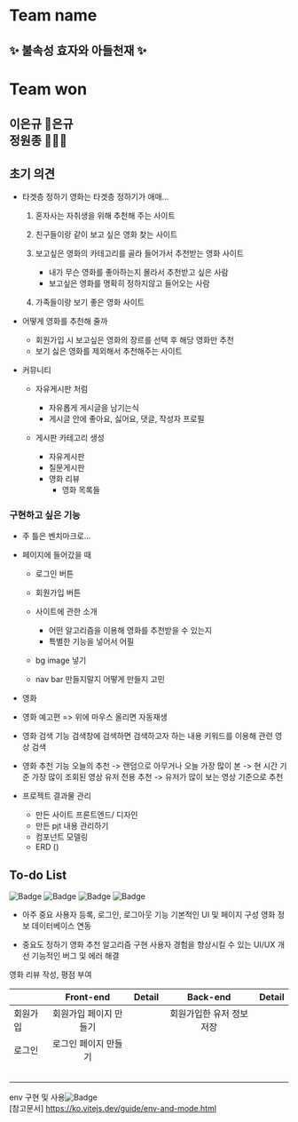 # Team name
## **✨ 불속성 효자와 아들천재 ✨**

# Team won
##  이은규 💪은규 <br> 정원종 🏡🌱🔔 


## 초기 의견
- 타겟층 정하기
    영화는 타겟층 정하기가 애매...

    1. 혼자사는 자취생을 위해 추천해 주는 사이트
    2. 친구들이랑 같이 보고 싶은 영화 찾는 사이트

    3. 보고싶은 영화의 카테고리를 골라 들어가서 추천받는 영화 사이트
        - 내가 무슨 영화를 좋아하는지 몰라서 추천받고 싶은 사람
        - 보고싶은 영화를 명확히 정하지않고 들어오는 사람

    
    4. 가족들이랑 보기 좋은 영화 사이트


- 어떻게 영화를 추천해 줄까
    - 회원가입 시 보고싶은 영화의 장르를 선택 후 해당 영화만 추천
    - 보기 싫은 영화를 제외해서 추천해주는 사이트


- 커뮤니티
    - 자유게시판 처럼 
        - 자유롭게 게시글을 남기는식
        - 게시글 안에 좋아요, 싫어요, 댓글, 작성자 프로필

    - 게시판 카테고리 생성
        - 자유게시판
        - 질문게시판
        - 영화 리뷰
            - 영화 목록들


### 구현하고 싶은 기능
- 주 틀은 벤치마크로...

- 페이지에 들어갔을 때
    - 로그인 버튼
    - 회원가입 버튼
 
    - 사이트에 관한 소개
        - 어떤 알고리즘을 이용해 영화를 추천받을 수 있는지
        - 특별한 기능을 넣어서 어필

    - bg image 넣기
    - nav bar 만들지말지 어떻게 만들지 고민

- 영화 
- 영화 예고편 => 위에 마우스 올리면 자동재생

- 영화 검색 기능
    검색창에 검색하면 검색하고자 하는 내용
    키워드를 이용해 관련 영상 검색


- 영화 추천 기능 
    오늘의 추천 -> 랜덤으로 아무거나
    오늘 가장 많이 본 -> 현 시간 기준 가장 많이 조회된 영상
    유저 전용 추천 -> 유저가 많이 보는 영상 기준으로 추천

- 프로젝트 결과물 관리
    - 만든 사이트 프론트엔드/ 디자인
    - 만든 pjt 내용 관리하기
    - 컴포넌트 모델링
    - ERD ()



## To-do List
![Badge](https://img.shields.io/badge/아주중요-F54242?style=rounded-square)
![Badge](https://img.shields.io/badge/높음-F7822F?style=rounded-square)
![Badge](https://img.shields.io/badge/보통-ccb023?style=rounded-square)
![Badge](https://img.shields.io/badge/낮음-2ade90?style=rounded-square)

- 아주 중요
사용자 등록, 로그인, 로그아웃 기능
기본적인 UI 및 페이지 구성
영화 정보 데이터베이스 연동

- 중요도 정하기
영화 추천 알고리즘 구현
사용자 경험을 향상시킬 수 있는 UI/UX 개선
기능적인 버그 및 에러 해결

영화 리뷰 작성, 평점 부여

||Front-end|Detail|Back-end|Detail|
|:---|:------:|---|:------:|---|
|회원가입|회원가입 페이지 만들기||회원가입한 유저 정보 저장||
|로그인|로그인 페이지 만들기||||
||||||
||||||
||||||
||||||
||||||






env 구현 및 사용![Badge](https://img.shields.io/badge/낮음-2ade90?style=rounded-square)<br>
    [참고문서] https://ko.vitejs.dev/guide/env-and-mode.html



